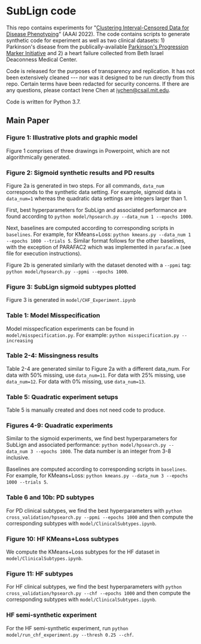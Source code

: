 # SubLign code

This repo contains experiments for "[Clustering Interval-Censored Data for Disease Phenotyping](https://arxiv.org/abs/2102.07005)" (AAAI 2022). The code contains scripts to generate synthetic code for experiment as well as two clinical datasets: 1) Parkinson's disease from the publically-available [Parkinson's Progression Marker Initiative](https://www.ppmi-info.org/access-data-specimens/download-data) and 2) a heart failure collected from Beth Israel Deaconness Medical Center.

Code is released for the purposes of transparency and replication. It has not been extensively cleaned --- nor was it designed to be run directly from this repo. Certain terms have been redacted for security concerns. If there are any questions, please contact Irene Chen at iychen@csail.mit.edu.

Code is written for Python 3.7. 

## Main Paper

### Figure 1: Illustrative plots and graphic model

Figure 1 comprises of three drawings in Powerpoint, which are not algorithmically generated.

### Figure 2: Sigmoid synthetic results and PD results

Figure 2a is generated in two steps. For all commands, `data_num` corresponds to the synthetic data setting. For example, sigmoid data is `data_num=1` whereas the quadratic data settings are integers larger than 1. 

First, best hyperparameters for SubLign and associated performance are found according to `python model/hpsearch.py --data_num 1 --epochs 1000`.

Next, baselines are computed according to corresponding scripts in `baselines`. For example, for KMeans+Loss: `python kmeans.py --data_num 1 --epochs 1000 --trials 5`. Similar format follows for the other baselines, with the exception of PARAFAC2 which was implemented in `parafac.m` (see file for execution instructions).

Figure 2b is generated similarly with the dataset denoted with a `--ppmi` tag: `python model/hpsearch.py --ppmi --epochs 1000`.

### Figure 3: SubLign sigmoid subtypes plotted

Figure 3 is generated in `model/CHF_Experiment.ipynb`

### Table 1: Model Misspecification

Model misspecfication experiments can be found in `model/misspecification.py`. For example: `python misspecification.py --increasing`

### Table 2-4: Missingness results

Table 2-4 are generated similar to Figure 2a with a different data_num. For data with 50% missing, use `data_num=11`. For data with 25% missing, use `data_num=12`. For data with 0% missing, use `data_num=13`.

### Table 5: Quadratic experiment setups

Table 5 is manually created and does not need code to produce.

### Figures 4-9: Quadratic experiments

Similar to the sigmoid experiments, we find best hyperparameters for SubLign and associated performance: `python model/hpsearch.py --data_num 3 --epochs 1000`. The data number is an integer from 3-8 inclusive.

Baselines are computed according to corresponding scripts in `baselines`. For example, for KMeans+Loss: `python kmeans.py --data_num 3 --epochs 1000 --trials 5`.

### Table 6 and 10b: PD subtypes

For PD clinical subtypes, we find the best hyperparameters with `python cross_validation/hpsearch.py --ppmi --epochs 1000` and then compute the corresponding subtypes with `model/ClinicalSubtypes.ipynb`.

### Figure 10: HF KMeans+Loss subtypes

We compute the KMeans+Loss subtypes for the HF dataset in `model/ClinicalSubtypes.ipynb`.

### Figure 11: HF subtypes

For HF clinical subtypes, we find the best hyperparameters with `python cross_validation/hpsearch.py --chf --epochs 1000` and then compute the corresponding subtypes with `model/ClinicalSubtypes.ipynb`.

### HF semi-synthetic experiment

For the HF semi-synthetic experiment, run `python model/run_chf_experiment.py --thresh 0.25 --chf`.
